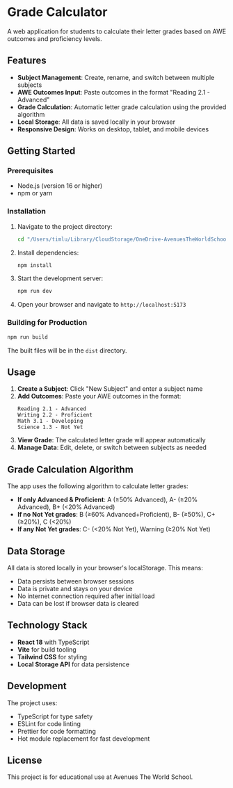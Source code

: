 # Grade Calculator

A web application for students to calculate their letter grades based on AWE outcomes and proficiency levels.

## Features

- **Subject Management**: Create, rename, and switch between multiple subjects
- **AWE Outcomes Input**: Paste outcomes in the format "Reading 2.1 - Advanced"
- **Grade Calculation**: Automatic letter grade calculation using the provided algorithm
- **Local Storage**: All data is saved locally in your browser
- **Responsive Design**: Works on desktop, tablet, and mobile devices

## Getting Started

### Prerequisites

- Node.js (version 16 or higher)
- npm or yarn

### Installation

1. Navigate to the project directory:
   ```bash
   cd "/Users/timlu/Library/CloudStorage/OneDrive-AvenuesTheWorldSchool/Work/Systems/Canvas/Calculator App/2025-26 Ver"
   ```

2. Install dependencies:
   ```bash
   npm install
   ```

3. Start the development server:
   ```bash
   npm run dev
   ```

4. Open your browser and navigate to `http://localhost:5173`

### Building for Production

```bash
npm run build
```

The built files will be in the `dist` directory.

## Usage

1. **Create a Subject**: Click "New Subject" and enter a subject name
2. **Add Outcomes**: Paste your AWE outcomes in the format:
   ```
   Reading 2.1 - Advanced
   Writing 2.2 - Proficient
   Math 3.1 - Developing
   Science 1.3 - Not Yet
   ```
3. **View Grade**: The calculated letter grade will appear automatically
4. **Manage Data**: Edit, delete, or switch between subjects as needed

## Grade Calculation Algorithm

The app uses the following algorithm to calculate letter grades:

- **If only Advanced & Proficient**: A (≥50% Advanced), A- (≥20% Advanced), B+ (<20% Advanced)
- **If no Not Yet grades**: B (≥60% Advanced+Proficient), B- (≥50%), C+ (≥20%), C (<20%)
- **If any Not Yet grades**: C- (<20% Not Yet), Warning (≥20% Not Yet)

## Data Storage

All data is stored locally in your browser's localStorage. This means:
- Data persists between browser sessions
- Data is private and stays on your device
- No internet connection required after initial load
- Data can be lost if browser data is cleared

## Technology Stack

- **React 18** with TypeScript
- **Vite** for build tooling
- **Tailwind CSS** for styling
- **Local Storage API** for data persistence

## Development

The project uses:
- TypeScript for type safety
- ESLint for code linting
- Prettier for code formatting
- Hot module replacement for fast development

## License

This project is for educational use at Avenues The World School.
